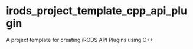 # irods_project_template_cpp_api_plugin
A project template for creating iRODS API Plugins using C++
